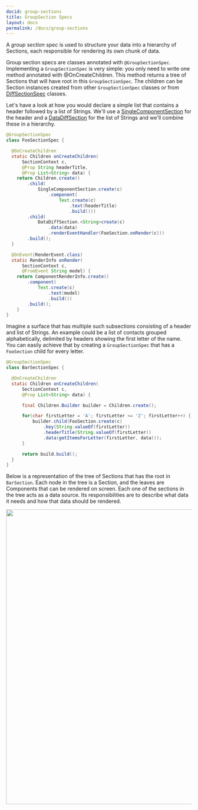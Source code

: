 ```yaml
---
docid: group-sections
title: GroupSection Specs
layout: docs
permalink: /docs/group-sections
---
```


A *group section spec* is used to structure your data into a hierarchy of Sections, each responsible for rendering its own chunk of data.

Group section specs are classes annotated with `@GroupSectionSpec`.
Implementing a `GroupSectionSpec` is very simple: you only need to write one method annotated with @OnCreateChildren. This method returns a tree of Sections that will have root in this `GroupSectionSpec`. The children can be Section instances created from other `GroupSectionSpec` classes or from [DiffSectionSpec](/docs/diff-sections) classes.

Let's have a look at how you would declare a simple list that contains a header followed by a list of Strings. We'll use a [SingleComponentSection](/docs/sections-building-blocks#singlecomponentsection) for the header and a [DataDiffSection](/docs/sections-building-blocks#datadiffsection) for the list of Strings and we'll combine these in a hierarchy.

```java
@GroupSectionSpec
class FooSectionSpec {

  @OnCreateChildren
  static Children onCreateChildren(
      SectionContext c,
      @Prop String headerTitle,
      @Prop List<String> data) {
    return Children.create()
        .child(
            SingleComponentSection.create(c)
                .component(
                    Text.create(c)
                        .text(headerTitle)
                        .build()))
        .child(
            DataDiffSection.<String>create(c)
                .data(data)
                .renderEventHandler(FooSection.onRender(c)))
        .build();
  }

  @OnEvent(RenderEvent.class)
  static RenderInfo onRender(
      SectionContext c,
      @FromEvent String model) {
    return ComponentRenderInfo.create()
        .component(
            Text.create(c)
                .text(model)
                .build())
        .build();
    }
}
```

Imagine a surface that has multiple such subsections consisting of a header and list of Strings. An example could be a list of contacts grouped alphabetically, delimited by headers showing the first letter of the name. You can easily achieve that by creating a `GroupSectionSpec` that has a `FooSection` child for every letter.

```java
@GroupSectionSpec
class BarSectionSpec {

  @OnCreateChildren
  static Children onCreateChildren(
      SectionContext c,
      @Prop List<String> data) {

      final Children.Builder builder = Children.create();

      for(char firstLetter = 'A'; firstLetter <= 'Z'; firstLetter++) {
          builder.child(FooSection.create(c)
              .key(String.valueOf(firstLetter))
              .headerTitle(String.valueOf(firstLetter))
              .data(getItemsForLetter(firstLetter, data)));
      }

      return build.build();
  }
}
```

Below is a representation of the tree of Sections that has the root in `BarSection`. Each node in the tree is a Section, and the leaves are Components that can be rendered on screen.
Each one of the sections in the tree acts as a data source. Its responsibilities are to describe what data it needs and how that data should be rendered.


<img src="/static/images/group-section-spec.png" style="width: 800px;">
